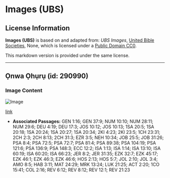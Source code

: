 # Images (UBS)

## License Information

**Images (UBS)** is based on and adapted from: _UBS Images_, [United Bible Societies](https://unitedbiblesocieties.org/), None, which is licensed under a [Public Domain CC0](https://creativecommons.org/public-domain/cc0/).

This markdown version is provided under the same license.



--------------------------------

## Ọnwa Ọhụrụ (id: 290990)

### Image Content

![Image](https://cdn.aquifer.bible/aquifer-content/resources/Media/WEB-0676_new_moon.jpg)

[link](https://cdn.aquifer.bible/aquifer-content/resources/Media/WEB-0676_new_moon.jpg)

* **Associated Passages:** GEN 1:16; GEN 37:9; NUM 10:10; NUM 28:11; NUM 29:6; DEU 4:19; DEU 17:3; JOS 10:12; JOS 10:13; 1SA 20:5; 1SA 20:18; 1SA 20:24; 1SA 20:27; 1SA 20:34; 2KI 4:23; 2KI 23:5; 1CH 23:31; 2CH 2:3; 2CH 8:13; 2CH 31:3; EZR 3:5; NEH 10:34; JOB 25:5; JOB 31:26; PSA 8:4; PSA 72:5; PSA 72:7; PSA 81:4; PSA 89:38; PSA 104:19; PSA 121:6; PSA 136:9; PSA 148:3; ECC 12:2; ISA 1:13; ISA 1:14; ISA 13:10; ISA 60:19; ISA 60:20; ISA 66:23; JER 8:2; JER 31:35; EZK 32:7; EZK 45:17; EZK 46:1; EZK 46:3; EZK 46:6; HOS 2:13; HOS 5:7; JOL 2:10; JOL 3:4; AMO 8:5; HAB 3:11; MAT 24:29; MRK 13:24; LUK 21:25; ACT 2:20; 1CO 15:41; COL 2:16; REV 6:12; REV 8:12; REV 12:1; REV 21:23

